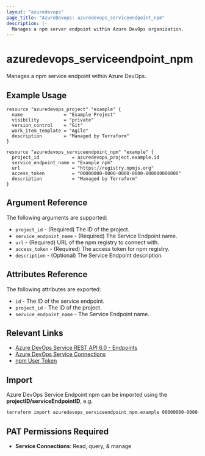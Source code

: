 ```yaml
---
layout: "azuredevops"
page_title: "AzureDevops: azuredevops_serviceendpoint_npm"
description: |-
  Manages a npm server endpoint within Azure DevOps organization.
---
```


# azuredevops_serviceendpoint_npm

Manages a npm service endpoint within Azure DevOps.

## Example Usage

```hcl
resource "azuredevops_project" "example" {
  name               = "Example Project"
  visibility         = "private"
  version_control    = "Git"
  work_item_template = "Agile"
  description        = "Managed by Terraform"
}

resource "azuredevops_serviceendpoint_npm" "example" {
  project_id            = azuredevops_project.example.id
  service_endpoint_name = "Example npm"
  url                   = "https://registry.npmjs.org"
  access_token          = "00000000-0000-0000-0000-000000000000"
  description           = "Managed by Terraform"
}
```

## Argument Reference

The following arguments are supported:

- `project_id` - (Required) The ID of the project.
- `service_endpoint_name` - (Required) The Service Endpoint name.
- `url` - (Required) URL of the npm registry to connect with.
- `access_token` - (Required) The access token for npm registry.
- `description` - (Optional) The Service Endpoint description.

## Attributes Reference

The following attributes are exported:

- `id` - The ID of the service endpoint.
- `project_id` - The ID of the project.
- `service_endpoint_name` - The Service Endpoint name.

## Relevant Links

- [Azure DevOps Service REST API 6.0 - Endpoints](https://docs.microsoft.com/en-us/rest/api/azure/devops/serviceendpoint/endpoints?view=azure-devops-rest-6.0)
- [Azure DevOps Service Connections](https://docs.microsoft.com/en-us/azure/devops/pipelines/library/service-endpoints?view=azure-devops&tabs=yaml)
- [npm User Token](https://docs.npmjs.com/about-access-tokens)

## Import

Azure DevOps Service Endpoint npm can be imported using the **projectID/serviceEndpointID**, e.g.

```sh
terraform import azuredevops_serviceendpoint_npm.example 00000000-0000-0000-0000-000000000000/00000000-0000-0000-0000-000000000000
```

## PAT Permissions Required

- **Service Connections**: Read, query, & manage
